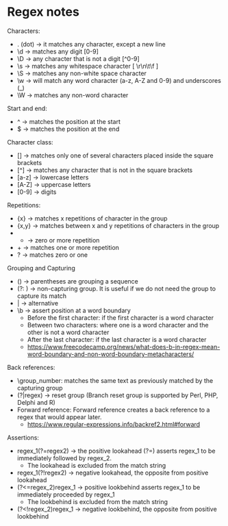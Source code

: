 # Regex notes

Characters:
- . (dot) -> it matches any character, except a new line
- \d -> matches any digit [0-9]
- \D -> any character that is not a digit [^0-9]
- \s -> matches any whitespace character [ \r\n\t\f ]
- \S -> matches any non-white space character
- \w -> will match any word character (a-z, A-Z and 0-9) and underscores (_)
- \W -> matches any non-word character

Start and end:
- ^ -> matches the position at the start
- $ -> matches the position at the end

Character class:
- [] -> matches only one of several characters placed inside the square brackets
- [^] -> matches any character that is not in the square brackets
- [a-z] -> lowercase letters
- [A-Z] -> uppercase letters
- [0-9] -> digits

Repetitions:
- {x} -> matches x repetitions of character in the group
- {x,y} -> matches between x and y repetitions of characters in the group
- * -> zero or more repetition
- &plus; -> matches one or more repetition
- ? -> matches zero or one 

Grouping and Capturing
- () -> parentheses are grouping a sequence
- (?: ) -> non-capturing group. It is useful if we do not need the group to capture its match
- | -> alternative
- \b -> assert position at a word boundary
   - Before the first character: if the first character is a word character
   - Between two characters: where one is a word character and the other is not a word character
   - After the last character: if the last character is a word character
   - https://www.freecodecamp.org/news/what-does-b-in-regex-mean-word-boundary-and-non-word-boundary-metacharacters/

Back references:
- \group_number: matches the same text as previously matched by the capturing group
- (?|regex) -> reset group (Branch reset group is supported by Perl, PHP, Delphi and R)
- Forward reference: Forward reference creates a back reference to a regex that would appear later.
     - https://www.regular-expressions.info/backref2.html#forward

Assertions:
- regex_1(?=regex2) -> the positive lookahead (?=) asserts regex_1 to be immediately followed by regex_2.
     - The lookahead is excluded from the match string
- regex_1(?!regex2) -> negative lookahead, the opposite from positive lookahead
- (?<=regex_2)regex_1 -> positive lookbehind asserts regex_1 to be immediately proceeded by regex_1
     - The lookbehind is excluded from the match string
- (?<!regex_2)regex_1 -> negative lookbehind, the opposite from positive lookbehind